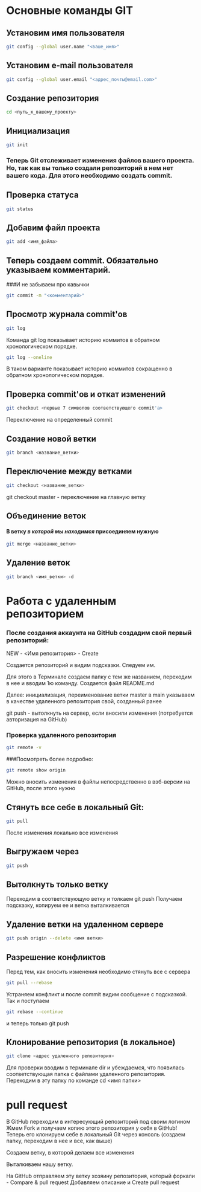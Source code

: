 # Основные команды GIT

## Установим имя пользователя

```sh
git config --global user.name "<ваше_имя>"
```
## Установим e-mail пользователя
```sh
git config --global user.email "<адрес_почты@email.com>"
```
## Создание репозитория
```sh
cd <путь_к_вашему_проекту>
```
## Инициализация
```sh
git init
```
### Теперь Git отслеживает изменения файлов вашего проекта. Но, так как вы только создали репозиторий в нем нет вашего кода. Для этого необходимо создать commit.

## Проверка статуса
```sh
git status
```
## Добавим файл проекта
```sh
git add <имя_файла> 
```
## Теперь создаем commit. Обязательно указываем комментарий.
###И не забываем про кавычки
```sh
git commit -m "<комментарий>"
```
## Просмотр журнала commit'ов
```sh
git log
```
Команда git log показывает историю коммитов в обратном хронологическом порядке.
```sh
git log --oneline
```
В таком варианте показывает историю коммитов сокращенно в обратном хронологическом порядке.
## Проверка commit'ов и откат изменений
```sh
git checkout <первые 7 символов соответствующего commit'а>
```
Переключение на определенный commit
## Создание новой ветки
```sh
git branch <название_ветки>
```
## Переключение между ветками
```sh
git checkout <название_ветки>
```
git checkout master - переключение на главную ветку

## Объединение веток
#### В ветку *в которой мы находимся* присоединяем нужную

```sh
git merge <название_ветки>
```
## Удаление веток
```sh
git branch <имя_ветки> -d
```
# Работа с удаленным репозиторием

### После создания аккаунта на GitHub создадим свой первый репозиторий:

NEW - <Имя репозитория> - Create

Создается репозиторий и видим подсказки. Следуем им.

Для этого в Терминале создаем папку с тем же названием, переходим в нее и вводим 1ю команду.
Создается файл README.md

Далее:
инициализация,
переименование ветки master в main
указываем в качестве удаленного репозитория свой, созданный ранее

git push - вытолкнуть на сервер, если вносили изменения (потребуется авторизация на GitHub)

### Проверка удаленного репозитория
```sh
git remote -v
```
###Посмотреть более подробно:
```sh
git remote show origin
```
Можно вносить изменения в файлы непосредственно в вэб-версии на GitHub, после этого нужно
## Cтянуть все себе в локальный Git:
```sh
git pull
```
После изменения локально все изменения
## Выгружаем через
```sh
git push
```

## Вытолкнуть только ветку
Переходим в соответствующую ветку и толкаем git push
Получаем подсказку, копируем ее и ветка выталкивается

## Удаление ветки на удаленном сервере
```sh
git push origin --delete <имя ветки>
```
## Разрешение конфликтов
Перед тем, как вносить изменения необходимо стянуть все с сервера
```sh
git pull --rebase
```
Устраняем конфликт и после commit видим сообщение с подсказкой. Так и поступаем
```sh
git rebase --continue
```
и теперь только git push
## Клонирование репозитория (в локальное)
```sh
git clone <адрес удаленного репозитория>
```
Для проверки вводим в терминале dir и убеждаемся, что появилась соответствующая папка с файлами удаленного репозитория.
Переходим в эту папку по команде cd <имя папки>

# pull request

В GitHub переходим в интересующий репозиторий под своим логином
Жмем Fork и получаем копию этого репозитория у себя в GitHub!
Теперь его клонируем себе в локальный Git через консоль (создаем папку, переходим в нее и все, как выше)

Создаем ветку, в которой делаем все изменения

Выталкиваем нашу ветку.

На GitHub отправляем эту ветку хозяину репозитория, который форкали - Compare & pull request
Добавляем описание и Create pull request
